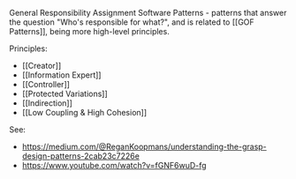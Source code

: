 General Responsibility Assignment Software Patterns - patterns that answer the question "Who's responsible for what?", and is related to [[GOF Patterns]], being more high-level principles.

Principles:
- [[Creator]]
- [[Information Expert]]
- [[Controller]]
- [[Protected Variations]]
- [[Indirection]]
- [[Low Coupling & High Cohesion]]

See:
- https://medium.com/@ReganKoopmans/understanding-the-grasp-design-patterns-2cab23c7226e
- https://www.youtube.com/watch?v=fGNF6wuD-fg